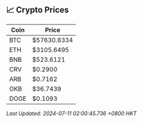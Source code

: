 ## 📈 Crypto Prices

| Coin | Price |
| ---- | ----- |
| BTC | $57630.8334 |
| ETH | $3105.6495 |
| BNB | $523.6121 |
| CRV | $0.2900 |
| ARB | $0.7162 |
| OKB | $36.7439 |
| DOGE | $0.1093 |

_Last Updated: 2024-07-11 02:00:45.736 +0800 HKT_